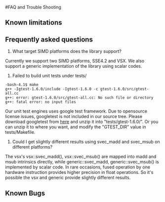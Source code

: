 #FAQ and Trouble Shooting

## Known limitations

## Frequently asked questions

1. What target SIMD platforms does the library support?

Currently we support two SIMD platforms, SSE4.2 and VSX. We also
support a generic implementation of the library using scalar codes.

1. Failed to build unit tests under tests/

```
-bash-4.1$ make
g++ -Igtest-1.6.0/include -Igtest-1.6.0 -c gtest-1.6.0/src/gtest-all.cc
g++: error: gtest-1.6.0/src/gtest-all.cc: No such file or directory
g++: fatal error: no input files
```

Our unit test engines uses google test framework. Due to opensource
license issues, googletest is not included in our source tree. Please
download googletest from [here](https://code.google.com/p/googletest/)
and unzip it into "tests/gtest-1.6.0/". Or you can unzip it to
where you want, and modify the "GTEST_DIR" value in tests/Makefile.

1. Could I get slightly different results using svec_madd and
svec_msub on different platforms?

The vsx's vsx::svec_madd(), vsx::svec_msub() are mapped into madd and
msub intrinsics directly, while generic::svec_madd,
generic::svec_msub() is implemented by scalar code. In rare occasions,
fused operation by one hardware instruction provides higher precision
in float operations. So it's possible the vsx and generic provide
slightly different results.

## Known Bugs


